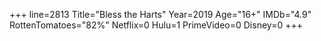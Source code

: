 +++
line=2813
Title="Bless the Harts"
Year=2019
Age="16+"
IMDb="4.9"
RottenTomatoes="82%"
Netflix=0
Hulu=1
PrimeVideo=0
Disney=0
+++

